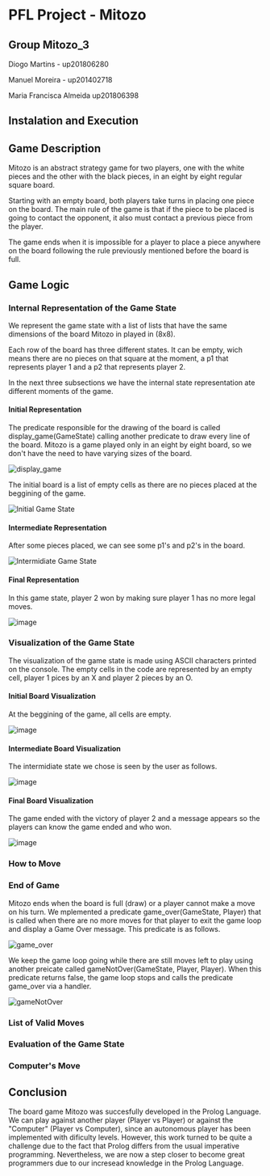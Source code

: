 # PFL Project - Mitozo

## Group Mitozo_3

Diogo Martins - up201806280

Manuel Moreira - up201402718

Maria Francisca Almeida up201806398

## Instalation and Execution

## Game Description

Mitozo is an abstract strategy game for two players, one with the white pieces and the other with the black pieces, in an eight by eight regular square board.

Starting with an empty board, both players take turns in placing one piece on the board. The main rule of the game is that if the piece to be placed is going to contact the opponent, it also must contact a previous piece from the player.

The game ends when it is impossible for a player to place a piece anywhere on the board following the rule previously mentioned before the board is full.

## Game Logic

### Internal Representation of the Game State

We represent the game state with a list of lists that have the same dimensions of the board Mitozo in played in (8x8).

Each row of the board has three different states.
It can be empty, wich means there are no pieces on that square at the moment, a p1 that represents player 1 and a p2 that represents player 2.

In the next three subsections we have the internal state representation ate different moments of the game.

#### Initial Representation

The predicate responsible for the drawing of the board is called display_game(GameState) calling another predicate to draw every line of the board. Mitozo is a game played only in an eight by eight board, so we don't have the need to have varying sizes of the board.

![display_game](https://user-images.githubusercontent.com/39671616/150494666-90d954f8-5db3-40b9-aa90-7bc8cb83e2a3.PNG)

The initial board is a list of empty cells as there are no pieces placed at the beggining of the game.

![Initial Game State](https://user-images.githubusercontent.com/39671616/148704376-2608d467-f020-4ada-b225-bc5dde2c895f.png)


#### Intermediate Representation

After some pieces placed, we can see some p1's and p2's in the board.

![Intermidiate Game State](https://user-images.githubusercontent.com/39671616/148705786-dc3eacf3-b7b2-413c-acac-260823406e2a.png)


#### Final Representation

In this game state, player 2 won by making sure player 1 has no more legal moves.

![image](https://user-images.githubusercontent.com/39671616/148705855-2a667902-b37f-4afa-8fc2-36fa7c53f7fa.png)




### Visualization of the Game State

The visualization of the game state is made using ASCII characters printed on the console.
The empty cells in the code are represented by an empty cell, player 1 pices by an X and player 2 pieces by an O.


#### Initial Board Visualization

At the beggining of the game, all cells are empty.

![image](https://user-images.githubusercontent.com/39671616/148706016-dd5e24d0-8d7a-456f-8a67-593246f81c8b.png)


#### Intermediate Board Visualization

The intermidiate state we chose is seen by the user as follows.

![image](https://user-images.githubusercontent.com/39671616/148706069-fa28ae0c-dd0a-4d6e-a09b-2b94ebdbeba1.png)


#### Final Board Visualization

The game ended with the victory of player 2 and a message appears so the players can know the game ended and who won.

![image](https://user-images.githubusercontent.com/39671616/148706111-d2d41cf4-3c49-40b2-8284-b4646ba09c68.png)

### How to Move

### End of Game

Mitozo ends when the board is full (draw) or a player cannot make a move on his turn. We mplemented a predicate game_over(GameState, Player) that is called when there are no more moves for that player to exit the game loop and display a Game Over message. This predicate is as follows.

![game_over](https://user-images.githubusercontent.com/39671616/150495941-65767106-f62b-478c-9975-4d943f28e295.PNG)

We keep the game loop going while there are still moves left to play using another preicate called gameNotOver(GameState, Player, Player). When this predicate returns false, the game loop stops and calls the predicate game_over via a handler.

![gameNotOver](https://user-images.githubusercontent.com/39671616/150496717-9735d2f7-47d7-4df6-ba00-5b2e5e58e13a.PNG)

### List of Valid Moves

### Evaluation of the Game State

### Computer's Move

## Conclusion
The board game Mitozo was succesfully developed in the Prolog Language. We can play against another player (Player vs Player) or against the "Computer" (Player vs Computer), since an autonomous player has been implemented with dificulty levels.
However, this work turned to be quite a challenge due to the fact that Prolog differs from the usual imperative programming. Nevertheless, we are now a step closer to become great programmers due to our incresead knowledge in the Prolog Language.



